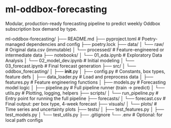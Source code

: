 # ml-oddbox-forecasting
Modular, production-ready forecasting pipeline to predict weekly Oddbox subscription box demand by type.

ml-oddbox-forecasting/
├── README.md
├── pyproject.toml            # Poetry-managed dependencies and config
├── poetry.lock
├── data/
│   └── raw/                  # Original data.csv (immutable)
│   └── processed/            # Feature-engineered or intermediate data
├── notebooks/
│   └── 01_eda.ipynb          # Exploratory Data Analysis
│   └── 02_model_dev.ipynb    # Initial modeling
│   └── 03_forecast.ipynb     # Final forecast generation
├── src/
│   └── oddbox_forecasting/
│       ├── __init__.py
│       ├── config.py         # Constants, box types, feature defs
│       ├── data_loader.py    # Load and preprocess data
│       ├── features.py       # Feature engineering functions
│       ├── models.py         # Forecasting model logic
│       ├── pipeline.py       # Full pipeline runner (train → predict)
│       └── utils.py          # Plotting, logging, helpers
├── scripts/
│   └── run_pipeline.py       # Entry point for running the full pipeline
├── forecasts/
│   └── forecast.csv          # Final output: per box type, 4-week forecast
├── visuals/
│   └── plots/                # Time series and uncertainty plots
├── tests/
│   ├── test_features.py
│   ├── test_models.py
│   └── test_utils.py
├── .gitignore
└── .env                      # Optional: for local path configs
